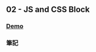 ## 02 - JS and CSS Block

### [Demo](https://nini-chang.github.io/JavaScript30/02-JS-and-CSS-Block/index.html)

### 筆記
